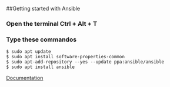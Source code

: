 ##Getting started with Ansible

### Open the terminal Ctrl + Alt + T

### Type these commandos
```
$ sudo apt update
$ sudo apt install software-properties-common
$ sudo apt-add-repository --yes --update ppa:ansible/ansible
$ sudo apt install ansible
```

[Documentation](https://docs.ansible.com/ansible/latest/installation_guide/intro_installation.html)